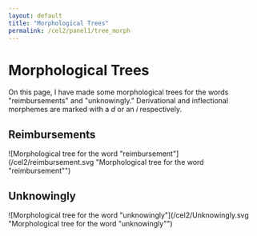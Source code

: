 ```yaml
---
layout: default
title: "Morphological Trees"
permalink: /cel2/panel1/tree_morph
---
```


# Morphological Trees

On this page, I have made some morphological trees for the words "reimbursements" and "unknowingly." Derivational and inflectional morphemes are marked with a *d* or an *i* respectively.

## Reimbursements
![Morphological tree for the word "reimbursement"](/cel2/reimbursement.svg "Morphological tree for the word "reimbursement"")

## Unknowingly
![Morphological tree for the word "unknowingly"](/cel2/Unknowingly.svg "Morphological tree for the word "unknowingly"")
